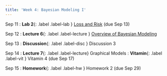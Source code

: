 ```yaml
---
title: 'Week 4: Bayesian Modeling I'
---
```


Sep 11
: **Lab 2**{: .label .label-lab } [Loss and Risk](https://data102.datahub.berkeley.edu/hub/user-redirect/git-pull?repo=https%3A%2F%2Fgithub.com%2Fds-102%2Ffa23-materials&urlpath=lab%2Ftree%2Ffa23-materials%2Flab%2Flab02%2Flab02.ipynb&branch=main) (due Sep 13)

Sep 12
: **Lecture 6**{: .label .label-lecture } [Overview of Bayesian Modeling](lecture/lec06)

Sep 13
: **Discussion**{: .label .label-disc } Discussion 3

Sep 14
: **Lecture 7**{: .label .label-lecture} Graphical Models
: **Vitamin**{: .label .label-vit } Vitamin 4 (due Sep 17)

Sep 15
: **Homework**{: .label .label-hw } Homework 2 (due Sep 29)
